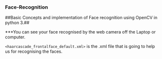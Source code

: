 ### Face-Recognition ###
##Basic Concepts and implementation of Face recognition using OpenCV in python 3.##

***You can see your face recognised by the web camera off the Laptop or computer.

`<haarcascade_frontalface_default.xml>` is the .xml file that is going to help us for recognising the faces.

